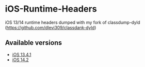 # iOS-Runtime-Headers
iOS 13/14 runtime headers dumped with my fork of classdump-dyld (https://github.com/dlevi309/classdank-dyld)

## Available versions

- [iOS 13.4.1](https://github.com/dlevi309/iOS-Runtime-Headers/tree/main/iOS13)
- [iOS 14.2](https://github.com/dlevi309/iOS-Runtime-Headers/tree/main/iOS14)
